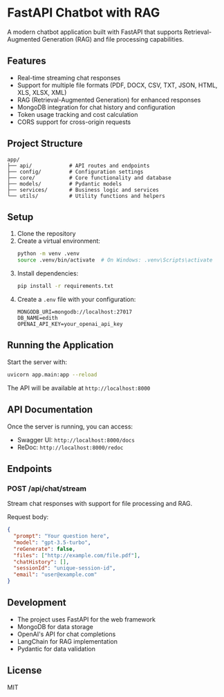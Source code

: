 # FastAPI Chatbot with RAG

A modern chatbot application built with FastAPI that supports Retrieval-Augmented Generation (RAG) and file processing capabilities.

## Features

- Real-time streaming chat responses
- Support for multiple file formats (PDF, DOCX, CSV, TXT, JSON, HTML, XLS, XLSX, XML)
- RAG (Retrieval-Augmented Generation) for enhanced responses
- MongoDB integration for chat history and configuration
- Token usage tracking and cost calculation
- CORS support for cross-origin requests

## Project Structure

```
app/
├── api/            # API routes and endpoints
├── config/         # Configuration settings
├── core/           # Core functionality and database
├── models/         # Pydantic models
├── services/       # Business logic and services
└── utils/          # Utility functions and helpers
```

## Setup

1. Clone the repository
2. Create a virtual environment:
   ```bash
   python -m venv .venv
   source .venv/bin/activate  # On Windows: .venv\Scripts\activate
   ```
3. Install dependencies:
   ```bash
   pip install -r requirements.txt
   ```
4. Create a `.env` file with your configuration:
   ```
   MONGODB_URI=mongodb://localhost:27017
   DB_NAME=edith
   OPENAI_API_KEY=your_openai_api_key
   ```

## Running the Application

Start the server with:
```bash
uvicorn app.main:app --reload
```

The API will be available at `http://localhost:8000`

## API Documentation

Once the server is running, you can access:
- Swagger UI: `http://localhost:8000/docs`
- ReDoc: `http://localhost:8000/redoc`

## Endpoints

### POST /api/chat/stream
Stream chat responses with support for file processing and RAG.

Request body:
```json
{
  "prompt": "Your question here",
  "model": "gpt-3.5-turbo",
  "reGenerate": false,
  "files": ["http://example.com/file.pdf"],
  "chatHistory": [],
  "sessionId": "unique-session-id",
  "email": "user@example.com"
}
```

## Development

- The project uses FastAPI for the web framework
- MongoDB for data storage
- OpenAI's API for chat completions
- LangChain for RAG implementation
- Pydantic for data validation

## License

MIT 